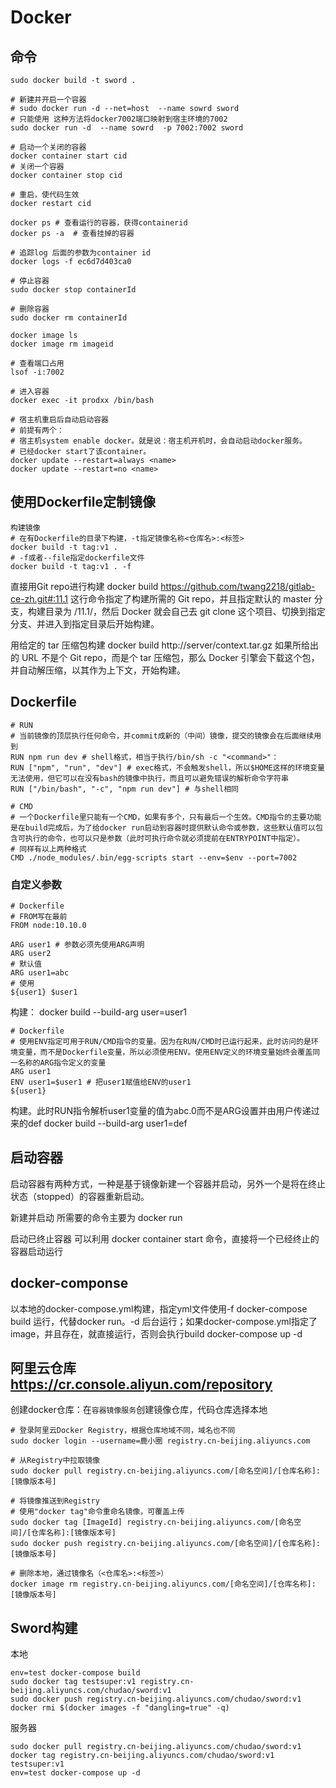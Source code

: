 # Docker
## 命令

```
sudo docker build -t sword .

# 新建并开启一个容器
# sudo docker run -d --net=host  --name sowrd sword
# 只能使用 这种方法将docker7002端口映射到宿主环境的7002
sudo docker run -d  --name sowrd  -p 7002:7002 sword

# 启动一个关闭的容器
docker container start cid
# 关闭一个容器
docker container stop cid

# 重启，使代码生效
docker restart cid

docker ps # 查看运行的容器，获得containerid
docker ps -a  # 查看挂掉的容器

# 追踪log 后面的参数为container id
docker logs -f ec6d7d403ca0

# 停止容器
sudo docker stop containerId

# 删除容器
sudo docker rm containerId

docker image ls
docker image rm imageid

# 查看端口占用
lsof -i:7002

# 进入容器
docker exec -it prodxx /bin/bash

# 宿主机重启后自动启动容器
# 前提有两个：
# 宿主机system enable docker。就是说：宿主机开机时，会自动启动docker服务。
# 已经docker start了该container。
docker update --restart=always <name>
docker update --restart=no <name>
```

## 使用Dockerfile定制镜像

```
构建镜像
# 在有Dockerfile的目录下构建，-t指定镜像名称<仓库名>:<标签>
docker build -t tag:v1 .
# -f或者--file指定dockerfile文件 
docker build -t tag:v1 . -f
```

直接用Git repo进行构建
docker build https://github.com/twang2218/gitlab-ce-zh.git#:11.1
这行命令指定了构建所需的 Git repo，并且指定默认的 master 分支，构建目录为 /11.1/，然后 Docker 就会自己去 git clone 这个项目、切换到指定分支、并进入到指定目录后开始构建。

用给定的 tar 压缩包构建
docker build http://server/context.tar.gz
如果所给出的 URL 不是个 Git repo，而是个 tar 压缩包，那么 Docker 引擎会下载这个包，并自动解压缩，以其作为上下文，开始构建。

## Dockerfile

```shell
# RUN
# 当前镜像的顶层执行任何命令，并commit成新的（中间）镜像，提交的镜像会在后面继续用到
RUN npm run dev # shell格式，相当于执行/bin/sh -c "<command>"：
RUN ["npm", "run", "dev"] # exec格式，不会触发shell，所以$HOME这样的环境变量无法使用，但它可以在没有bash的镜像中执行，而且可以避免错误的解析命令字符串
RUN ["/bin/bash", "-c", "npm run dev"] # 与shell相同

# CMD
# 一个Dockerfile里只能有一个CMD，如果有多个，只有最后一个生效。CMD指令的主要功能是在build完成后，为了给docker run启动到容器时提供默认命令或参数，这些默认值可以包含可执行的命令，也可以只是参数（此时可执行命令就必须提前在ENTRYPOINT中指定）。
# 同样有以上两种格式
CMD ./node_modules/.bin/egg-scripts start --env=$env --port=7002

```

### 自定义参数
```
# Dockerfile
# FROM写在最前
FROM node:10.10.0

ARG user1 # 参数必须先使用ARG声明
ARG user2
# 默认值
ARG user1=abc
# 使用
${user1} $user1
```
构建：
docker build --build-arg user=user1

```
# Dockerfile
# 使用ENV指定可用于RUN/CMD指令的变量。因为在RUN/CMD时已运行起来，此时访问的是环境变量，而不是Dockerfile变量，所以必须使用ENV。使用ENV定义的环境变量始终会覆盖同一名称的ARG指令定义的变量
ARG user1
ENV user1=$user1 # 把user1赋值给ENV的user1
${user1}
```

构建。此时RUN指令解析user1变量的值为abc.0而不是ARG设置并由用户传递过来的def
docker build --build-arg user1=def 

## 启动容器
启动容器有两种方式，一种是基于镜像新建一个容器并启动，另外一个是将在终止状态（stopped）的容器重新启动。

新建并启动
所需要的命令主要为 docker run

启动已终止容器
可以利用 docker container start 命令，直接将一个已经终止的容器启动运行

## docker-componse
以本地的docker-compose.yml构建，指定yml文件使用-f
docker-compose  build
运行，代替docker run。-d 后台运行；如果docker-compose.yml指定了image，并且存在，就直接运行，否则会执行build
docker-compose up -d

## 阿里云仓库 https://cr.console.aliyun.com/repository
创建docker仓库：在`容器镜像服务`创建镜像仓库，代码仓库选择本地

```shell
# 登录阿里云Docker Registry，根据仓库地域不同，域名也不同
sudo docker login --username=鹿小圈 registry.cn-beijing.aliyuncs.com

# 从Registry中拉取镜像
sudo docker pull registry.cn-beijing.aliyuncs.com/[命名空间]/[仓库名称]:[镜像版本号]

# 将镜像推送到Registry
# 使用"docker tag"命令重命名镜像，可覆盖上传
sudo docker tag [ImageId] registry.cn-beijing.aliyuncs.com/[命名空间]/[仓库名称]:[镜像版本号]
sudo docker push registry.cn-beijing.aliyuncs.com/[命名空间]/[仓库名称]:[镜像版本号]

# 删除本地，通过镜像名（<仓库名>:<标签>）
docker image rm registry.cn-beijing.aliyuncs.com/[命名空间]/[仓库名称]:[镜像版本号]
```

## Sword构建
本地
```
env=test docker-compose build
sudo docker tag testsuper:v1 registry.cn-beijing.aliyuncs.com/chudao/sword:v1
sudo docker push registry.cn-beijing.aliyuncs.com/chudao/sword:v1
docker rmi $(docker images -f "dangling=true" -q)
```

服务器
```
sudo docker pull registry.cn-beijing.aliyuncs.com/chudao/sword:v1
docker tag registry.cn-beijing.aliyuncs.com/chudao/sword:v1 testsuper:v1
env=test docker-compose up -d
```